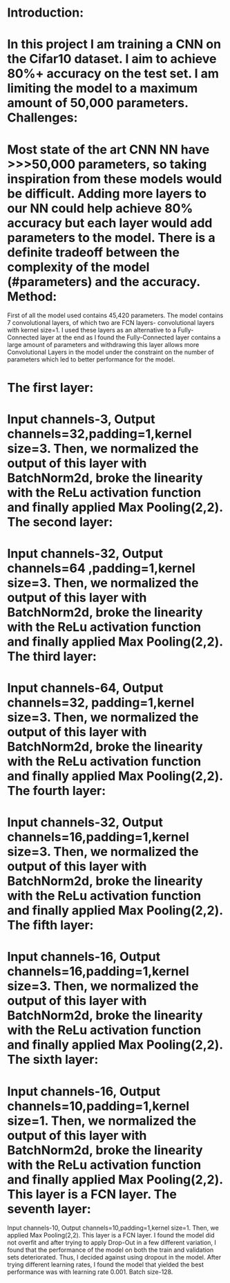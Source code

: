 
Introduction:
=

In this project I am training a CNN on the Cifar10 dataset. 
I aim to achieve 80%+ accuracy on the test set.
I am limiting the model to a maximum amount of 50,000 parameters. 
Challenges:
=
Most state of the art CNN NN have >>>50,000 parameters, so taking inspiration from these models would be difficult.
Adding more layers to our NN could help achieve 80% accuracy but each layer would add parameters to the model.
There is a definite tradeoff between the complexity of the model (#parameters) and the accuracy.
Method:
=
First of all the model used contains 45,420 parameters.
The model contains 7 convolutional layers, of which two are FCN layers- convolutional layers with 
kernel size=1. I used these layers as an alternative to a Fully-Connected layer at the end as I found 
the Fully-Connected layer contains a large amount of parameters and withdrawing this layer allows 
more Convolutional Layers in the model under the constraint on the number of parameters which 
led to better performance for the model.

The first layer:
= 
Input channels-3, Output channels=32,padding=1,kernel size=3.
Then, we normalized the output of this layer with BatchNorm2d, broke the linearity with the ReLu 
activation function and finally applied Max Pooling(2,2).
The second layer:
=
Input channels-32, Output channels=64 ,padding=1,kernel size=3.
Then, we normalized the output of this layer with BatchNorm2d, broke the linearity with the ReLu 
activation function and finally applied Max Pooling(2,2).
The third layer:
=
Input channels-64, Output channels=32, padding=1,kernel size=3.
Then, we normalized the output of this layer with BatchNorm2d, broke the linearity with the ReLu 
activation function and finally applied Max Pooling(2,2).
The fourth layer:
=
Input channels-32, Output channels=16,padding=1,kernel size=3.
Then, we normalized the output of this layer with BatchNorm2d, broke the linearity with the ReLu 
activation function and finally applied Max Pooling(2,2).
The fifth layer:
=
Input channels-16, Output channels=16,padding=1,kernel size=3.
Then, we normalized the output of this layer with BatchNorm2d, broke the linearity with the ReLu 
activation function and finally applied Max Pooling(2,2).
The sixth layer:
=
Input channels-16, Output channels=10,padding=1,kernel size=1.
Then, we normalized the output of this layer with BatchNorm2d, broke the linearity with the ReLu 
activation function and finally applied Max Pooling(2,2).
This layer is a FCN layer.
The seventh layer:
=
Input channels-10, Output channels=10,padding=1,kernel size=1.
Then, we applied Max Pooling(2,2). This layer is a FCN layer.
I found the model did not overfit and after trying to apply Drop-Out in a few different variation, I 
found that the performance of the model on both the train and validation sets deteriorated.
Thus, I decided against using dropout in the model. After trying different learning rates, I found the 
model that yielded the best performance was with learning rate 0.001. Batch size-128.
